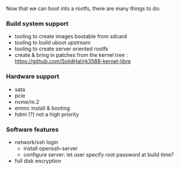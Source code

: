 
Now that we can boot into a rootfs, there are many things to do:

### Build system support
- tooling to create images bootable from sdcard
- tooling to build uboot upstream
- tooling to create server oriented rootfs
- create & bring in patches from the kernel tree : https://github.com/SolidHal/rk3588-kernel-libre

### Hardware support
- sata
- pcie
- nvme/m.2
- emmc install & booting
- hdmi (?) not a high priority


### Software features
- network/ssh login
  - install openssh-server
  - configure server: let user specify root password at build time?
- full disk encryption
